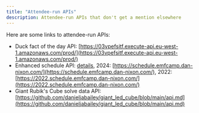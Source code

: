 ```yaml
---
title: "Attendee-run APIs"
description: Attendee-run APIs that don't get a mention elsewhere
---
```


Here are some links to attendee-run APIs:

* Duck fact of the day API: [https://03vpefsitf.execute-api.eu-west-1.amazonaws.com/prod/](https://03vpefsitf.execute-api.eu-west-1.amazonaws.com/prod/)
* Enhanced schedule API: [details](https://github.com/DanNixon/emfcamp-schedule-api/tree/main/adapter), 2024: [https://schedule.emfcamp.dan-nixon.com/](https://schedule.emfcamp.dan-nixon.com/), 2022: [https://2022.schedule.emfcamp.dan-nixon.com/](https://2022.schedule.emfcamp.dan-nixon.com/)
* Giant Rubik's Cube solve data API: [https://github.com/danieljabailey/giant_led_cube/blob/main/api.md](https://github.com/danieljabailey/giant_led_cube/blob/main/api.md)
